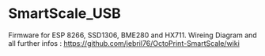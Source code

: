 # SmartScale_USB
Firmware for ESP 8266, SSD1306, BME280 and HX711.
Wireing Diagram and all further infos :
https://github.com/jebril76/OctoPrint-SmartScale/wiki
